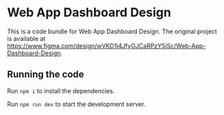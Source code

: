 
  # Web App Dashboard Design

  This is a code bundle for Web App Dashboard Design. The original project is available at https://www.figma.com/design/wVKD1i4JfyGJCaRPzY5iSc/Web-App-Dashboard-Design.

  ## Running the code

  Run `npm i` to install the dependencies.

  Run `npm run dev` to start the development server.
  